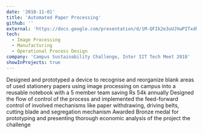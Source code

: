 ```yaml
---
date: '2018-11-01'
title: 'Automated Paper Processing'
github: ''
external: 'https://docs.google.com/presentation/d/1M-QFIk2e3uUJVwPITxdhXgyzV-lLXKWt40l4yhGddOk/edit?usp=sharing'
tech:
  - Image Processing
  - Manufacturing
  - Operational Process Design 
company: 'Campus Sustainability Challenge, Inter IIT Tech Meet 2018'
showInProjects: true
---
```


Designed and prototyped a device to recognise and reorganize blank areas of used stationery papers using image processing on campus into a reusable notebook with a 5 member team saving Rs 54k annually
Designed the flow of control of the process and implemented the feed-forward control of involved mechanisms like paper withdrawing, driving belts, cutting blade and segregation mechanism
Awarded Bronze medal for prototyping and presenting thorough economic analysis of the project the challenge
